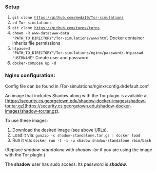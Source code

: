 ### Setup
1. <code>git clone https://github.com/meda10/Tor-simulations</code>
2. <code>cd Tor-simulations</code>
3. <code>git clone https://github.com/torps/torps</code>
4. <code>chown -R www-data:www-data "PATH_TO_DIRECTORY"/Tor-simulations/www/html</code> 
Docker container inherits file permissions
5. <code>htpasswd "PATH_TO_DIRECTORY"/Tor-simulations/nginx/password/.htpasswd "USERNAME"</code> Create user and password
5. <code>docker-compose up -d</code>

### Nginx configuration:
Config file  can be found in /Tor-simulations/nginx/config.d/default.conf




An image that includes Shadow along with the Tor plugin is available at [https://security.cs.georgetown.edu/shadow-docker-images/shadow-tor.tar.gz](https://security.cs.georgetown.edu/shadow-docker-images/shadow-tor.tar.gz).

To use these images:

1. Download the desired image (see above URLs).
2. Load it via: ```gunzip -c shadow-standalone.tar.gz | docker load```
3. Run it via: ```docker run -t -i -u shadow shadow-standalone /bin/bash```

(Replace *shadow-standalone* with *shadow-tor* if you are using the image with the Tor plugin.)

The **shadow** user has sudo access.  Its password is ***shadow***.